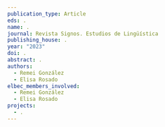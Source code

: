 ```yaml
---
publication_type: Article
eds: .
name: .
journal: Revista Signos. Estudios de Lingüística
publishing_house: .
year: "2023"
doi: .
abstract: .
authors:
  - Remei González
  - Elisa Rosado
elbec_members_involved:
  - Remei González
  - Elisa Rosado
projects:
  - .
---
```

